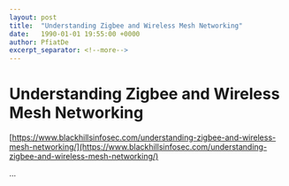 ```yaml
---
layout: post
title:  "Understanding Zigbee and Wireless Mesh Networking"
date:   1990-01-01 19:55:00 +0000
author: PfiatDe
excerpt_separator: <!--more-->
---
```


# Understanding Zigbee and Wireless Mesh Networking
[https://www.blackhillsinfosec.com/understanding-zigbee-and-wireless-mesh-networking/](https://www.blackhillsinfosec.com/understanding-zigbee-and-wireless-mesh-networking/)

...
<!--more-->
